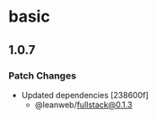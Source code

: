 # basic

## 1.0.7

### Patch Changes

- Updated dependencies [238600f]
  - @leanweb/fullstack@0.1.3
